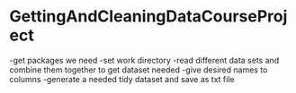 # GettingAndCleaningDataCourseProject
-get packages we need
-set work directory
-read different data sets and combine them together to get dataset needed
-give desired names to columns
-generate a needed tidy dataset and save as txt file
